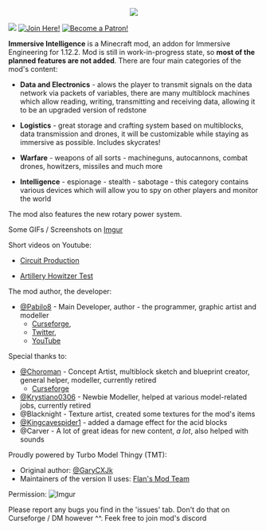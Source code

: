 <p align="center"><img src="https://github.com/Pabilo8/ImmersiveIntelligence/blob/master/logos/logofullhq.png?raw=true"></p>

[![](http://cf.way2muchnoise.eu/versions/immersive-intelligence.svg)](https://www.curseforge.com/minecraft/mc-mods/immersive-intelligence) 
[![Join Here!](https://img.shields.io/discord/610912351142674434?style=flat-square)](https://discord.gg/teMfm3R)
[![Become a Patron!](https://img.shields.io/badge/Become%20a%20Patron-Pabilo8-red?style=flat-square&logo=patreon)](https://www.patreon.com/bePatron?u=34304036)  

**Immersive Intelligence** is a Minecraft mod, an addon for Immersive Engineering for 1.12.2. Mod is still in work-in-progress state, so **most of the planned features are not added**. There are four main categories of the mod's content: 

 - **Data and Electronics** - alows the player to transmit signals on the data network via packets of variables, there are many multiblock machines which allow reading, writing, transmitting and receiving data, allowing it to be an upgraded version of redstone
  
 - **Logistics** - great storage and crafting system based on multiblocks, data transmission and drones, it will be customizable while staying as immersive as possible. Includes skycrates!
 
 - **Warfare** - weapons of all sorts - machineguns, autocannons, combat drones, howitzers, missiles and much more
 
 - **Intelligence** - espionage - stealth - sabotage - this category contains various devices which will allow you to spy on other players and monitor the world
 
 The mod also features the new rotary power system.
 
Some GIFs / Screenshots on [Imgur](https://imgur.com/a/kiyUFdk)

Short videos on Youtube:

 - [Circuit Production](https://www.youtube.com/watch?v=jDmpZ4gAknE)

 - [Artillery Howitzer Test](https://youtu.be/o3mt9exEfL0)

The mod author, the developer:
- [@Pabilo8](https://github.com/Pabilo8/) - Main Developer, author - the programmer, graphic artist and modeller 
  - [Curseforge](https://www.curseforge.com/members/pabilo8/), 
  - [Twitter](https://twitter.com/PablosferaGames), 
  - [YouTube](https://www.youtube.com/channel/UCXTK248mxwBgwCpV5hikjFg)
  
Special thanks to:
- [@Choroman](https://github.com/Choroman) - Concept Artist, multiblock sketch and blueprint creator, general helper, modeller, currently retired
  - [Curseforge](https://www.curseforge.com/members/choroman1/)
- [@Krystiano0306](https://github.com/Krystiano0306) - Newbie Modeller, helped at various model-related jobs, currently retired
- @Blacknight - Texture artist, created some textures for the mod's items
- [@Kingcavespider1](https://github.com/kingcavespider1) - added a damage effect for the acid blocks
- @Carver - A lot of great ideas for new content, *a lot*, also helped with sounds

Proudly powered by Turbo Model Thingy (TMT):
- Original author: [@GaryCXJk](https://github.com/GaryCXJk)
- Maintainers of the version II uses: [Flan's Mod Team](https://github.com/FlansMods/FlansMod)

Permission: ![Imgur](https://i.imgur.com/xd9rUrM.png)

Please report any bugs you find in the 'issues' tab. Don't do that on Curseforge / DM however ^^.
Feek free to join mod's discord
